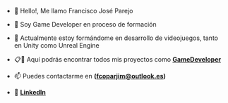 - 👋 Hello!, Me llamo Francisco José Parejo
- 👀 Soy Game Developer en proceso de formación
- 🌱 Actualmente estoy formándome en desarrollo de videojuegos, tanto en Unity como Unreal Engine
- 📋📌 Aquí podrás encontrar todos mis proyectos como **[GameDeveloper](https://frandevgame.itch.io/spacemanvf)**
- 📫 Puedes contactarme en **(fcoparjim@outlook.es)**


- 🚀  **[Linkedln](https://www.linkedin.com/in/francisco-jose-parejo-jimenez-46aab5228/)**


